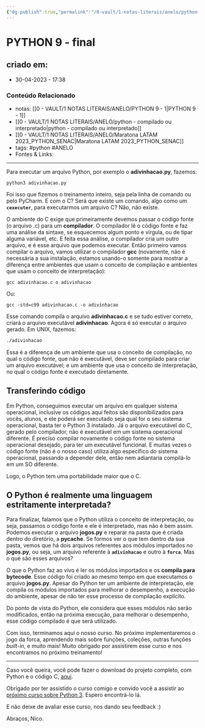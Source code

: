 ```yaml
---
{"dg-publish":true,"permalink":"/0-vault/1-notas-literais/anelo/python-9-final/","tags":["python","ANELO"],"dgHomeLink":true,"dgShowLocalGraph":true,"dgShowFileTree":true,"dgEnableSearch":true}
---
```


# PYTHON 9 - final

## criado em: 
-  30-04-2023 - 17:38

### Conteúdo Relacionado
- notas: [[0 - VAULT/1 NOTAS LITERAIS/ANELO/PYTHON 9 - 1\|PYTHON 9 - 1]]
- [[0 - VAULT/1 NOTAS LITERAIS/ANELO/python - compilado ou interpretado\|python - compilado ou interpretado]]
- [[0 - VAULT/1 NOTAS LITERAIS/ANELO/Maratona LATAM 2023_PYTHON_SENAC\|Maratona LATAM 2023_PYTHON_SENAC]]
- tags: #python #ANELO 
- Fontes & Links: 

---

Para executar um arquivo Python, por exemplo o **adivinhacao.py**, fazemos:

```undefined
python3 adivinhacao.py
```

Foi isso que fizemos o treinamento inteiro, seja pela linha de comando ou pelo PyCharm. E com o C? Será que existe um comando, algo como um **`cexecuter`**, para executarmos um arquivo C? Não, não existe.

O ambiente do C exige que primeiramente devemos passar o código fonte (o arquivo .c) para um **compilador**. O compilador lê o código fonte e faz uma análise da sintaxe, se esquecemos algum ponto e vírgula, ou de tipar alguma variável, etc. E feita essa análise, o compilador cria um outro arquivo, e é esse arquivo que podemos executar. Então primeiro vamos compilar o arquivo, vamos utilizar o compilador **gcc** (novamente, não é necessária a sua instalação, estamos usando-o somente para mostrar a diferença entre ambientes que usam o conceito de compilação e ambientes que usam o conceito de interpretação):

```undefined
gcc adivinhacao.c o adivinhacao
```

Ou:

```undefined
gcc -std=c99 adivinhacao.c -o adivinhacao
```

Esse comando compila o arquivo **adivinhacao.c** e se tudo estiver correto, criará o arquivo executável **adivinhacao**. Agora é só executar o arquivo gerado. Em UNIX, fazemos:

```bash
./adivinhacao
```

Essa é a diferença de um ambiente que usa o conceito de compilação, no qual o código fonte, que não é executável, deve ser compilado para criar um arquivo executável; e um ambiente que usa o conceito de interpretação, no qual o código fonte é executado diretamente.

## Transferindo código

Em Python, conseguimos executar um arquivo em qualquer sistema operacional, inclusive os códigos aqui feitos são disponibilizados para vocês, alunos, e ele poderá ser executado seja qual for o seu sistema operacional, basta ter o Python 3 instalado. Já o arquivo executável do C, gerado pelo compilador, não é executável em um sistema operacional diferente. É preciso compilar novamente o código fonte no sistema operacional desejado, para ter um executável funcional. E muitas vezes o código fonte (não é o nosso caso) utiliza algo específico do sistema operacional, passando a depender dele, então nem adiantaria compilá-lo em um SO diferente.

Logo, o Python tem uma portabilidade maior que o C.

## O Python é realmente uma linguagem estritamente interpretada?

Para finalizar, falamos que o Python utiliza o conceito de interpretação, ou seja, passamos o código fonte e ele é interpretado, mas não é bem assim. Podemos executar o arquivo **jogos.py** e reparar na pasta que é criada dentro do diretório, a ****pycache****. Se formos ver o que tem dentro da sua pasta, vemos que há dois arquivos referentes aos módulos importados no **jogos.py**, ou seja, um arquivo referente à **`adivinhacao`** e outro à **`forca`**. Mas o que são esses arquivos?

O que o Python faz ao vivo é ler os módulos importados e os **compila para bytecode**. Esse código foi criado ao mesmo tempo em que executamos o arquivo **jogos.py**. Apesar do Python ter um ambiente de interpretação, ele compila os módulos importados para melhorar o desempenho, a execução do ambiente, apesar de não ter esse processo de compilação explícito.

Do ponto de vista do Python, ele considera que esses módulos não serão modificados, então na próxima execução, para melhorar o desempenho, esse código compilado é que será utilizado.

Com isso, terminamos aqui o nosso curso. No próximo implementaremos o jogo da forca, aprendendo mais sobre funções, coleções, outras funções _built-in_, e muito mais! Muito obrigado por assistirem esse curso e nos encontramos no próximo treinamento!

---

Caso você queira, você pode fazer o download do projeto completo, com Python e o código C, [aqui](https://s3.amazonaws.com/caelum-online-public/python3/stages/jogos-completo.zip).

Obrigado por ter assistido o curso comigo e convido você a assistir ao [próximo curso sobre Python 3](https://cursos.alura.com.br/course/python-3-avancando-na-linguagem). Espero encontrá-lo lá.

E não deixe de avaliar esse curso, nos dando seu feedback :)

Abraços, Nico.